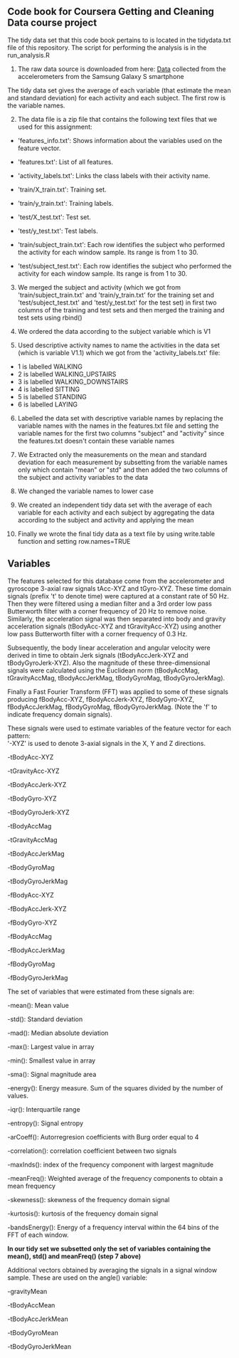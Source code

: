 ## Code book for Coursera Getting and Cleaning Data course project
The tidy data set that this code book pertains to is located in the tidydata.txt file of this repository.
The script for performing the analysis is in the run_analysis.R

1. The raw data source is downloaded from here: [Data](https://d396qusza40orc.cloudfront.net/getdata%2Fprojectfiles%2FUCI%20HAR%20Dataset.zip) collected from the accelerometers from the Samsung Galaxy S smartphone 

The tidy data set gives the average of each variable (that estimate the mean and standard deviation) for each activity and each subject. The first row is the variable names.

2. The data file is a zip file that contains the following text files that we used for this assignment:

- 'features_info.txt': Shows information about the variables used on the feature vector.

- 'features.txt': List of all features.

- 'activity_labels.txt': Links the class labels with their activity name.

- 'train/X_train.txt': Training set.

- 'train/y_train.txt': Training labels.

- 'test/X_test.txt': Test set.

- 'test/y_test.txt': Test labels.

- 'train/subject_train.txt': Each row identifies the subject who performed the activity for each window sample. Its range is from 1 to 30. 

- 'test/subject_test.txt': Each row identifies the subject who performed the activity for each window sample. Its range is from 1 to 30.

3. We merged the subject and activity (which we got from 'train/subject_train.txt' and 'train/y_train.txt' for the training set and 'test/subject_test.txt' and 'test/y_test.txt' for the test set) in first two columns of the training and test sets and then merged the training and test sets using rbind()

4. We ordered the data according to the subject variable which is V1

5. Used descriptive activity names to name the activities in the data set (which is variable V1.1) which we got from the 'activity_labels.txt' file:
- 1 is labelled WALKING
- 2 is labelled WALKING_UPSTAIRS
- 3 is labelled WALKING_DOWNSTAIRS
- 4 is labelled SITTING
- 5 is labelled STANDING
- 6 is labelled LAYING

6. Labelled the data set with descriptive variable names by replacing the variable names with the names in the features.txt file and setting the variable names for the first two columns "subject" and "activity" since the features.txt doesn't contain these variable names

7. We Extracted only the measurements on the mean and standard deviation for each measurement by subsetting from the variable names only which contain "mean" or "std" and then added the two columns of the subject and activity variables to the data

8. We changed the variable names to lower case

9. We created an independent tidy data set with the average of each variable for each activity and each subject by aggregating the data according to the subject and activity and applying the mean
 
10. Finally we wrote the final tidy data as a text file by using write.table function  and setting row.names=TRUE

## Variables
The features selected for this database come from the accelerometer and gyroscope 3-axial raw signals tAcc-XYZ and tGyro-XYZ. These time domain signals (prefix 't' to denote time) were captured at a constant rate of 50 Hz. Then they were filtered using a median filter and a 3rd order low pass Butterworth filter with a corner frequency of 20 Hz to remove noise. Similarly, the acceleration signal was then separated into body and gravity acceleration signals (tBodyAcc-XYZ and tGravityAcc-XYZ) using another low pass Butterworth filter with a corner frequency of 0.3 Hz. 

Subsequently, the body linear acceleration and angular velocity were derived in time to obtain Jerk signals (tBodyAccJerk-XYZ and tBodyGyroJerk-XYZ). Also the magnitude of these three-dimensional signals were calculated using the Euclidean norm (tBodyAccMag, tGravityAccMag, tBodyAccJerkMag, tBodyGyroMag, tBodyGyroJerkMag). 

Finally a Fast Fourier Transform (FFT) was applied to some of these signals producing fBodyAcc-XYZ, fBodyAccJerk-XYZ, fBodyGyro-XYZ, fBodyAccJerkMag, fBodyGyroMag, fBodyGyroJerkMag. (Note the 'f' to indicate frequency domain signals). 

These signals were used to estimate variables of the feature vector for each pattern:  
'-XYZ' is used to denote 3-axial signals in the X, Y and Z directions.

-tBodyAcc-XYZ

-tGravityAcc-XYZ

-tBodyAccJerk-XYZ

-tBodyGyro-XYZ

-tBodyGyroJerk-XYZ

-tBodyAccMag

-tGravityAccMag

-tBodyAccJerkMag

-tBodyGyroMag

-tBodyGyroJerkMag

-fBodyAcc-XYZ

-fBodyAccJerk-XYZ

-fBodyGyro-XYZ

-fBodyAccMag

-fBodyAccJerkMag

-fBodyGyroMag

-fBodyGyroJerkMag

The set of variables that were estimated from these signals are: 

-mean(): Mean value

-std(): Standard deviation

-mad(): Median absolute deviation 

-max(): Largest value in array

-min(): Smallest value in array

-sma(): Signal magnitude area

-energy(): Energy measure. Sum of the squares divided by the number of values. 

-iqr(): Interquartile range 

-entropy(): Signal entropy

-arCoeff(): Autorregresion coefficients with Burg order equal to 4

-correlation(): correlation coefficient between two signals

-maxInds(): index of the frequency component with largest magnitude

-meanFreq(): Weighted average of the frequency components to obtain a mean frequency

-skewness(): skewness of the frequency domain signal 

-kurtosis(): kurtosis of the frequency domain signal 

-bandsEnergy(): Energy of a frequency interval within the 64 bins of the FFT of each window.

**In our tidy set we subsetted only the set of variables containing the mean(), std() and meanFreq() (step 7 above)**

Additional vectors obtained by averaging the signals in a signal window sample. These are used on the angle() variable:

-gravityMean

-tBodyAccMean

-tBodyAccJerkMean

-tBodyGyroMean

-tBodyGyroJerkMean

